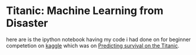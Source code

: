 # Titanic: Machine Learning from Disaster
here are is the ipython notebook having my code i had done on for beginner competetion on <a href='https://www.kaggle.com/'>kaggle</a> which was on <a href = 'https://www.kaggle.com/c/titanic/'>Predicting survival on the Titanic</a>.
